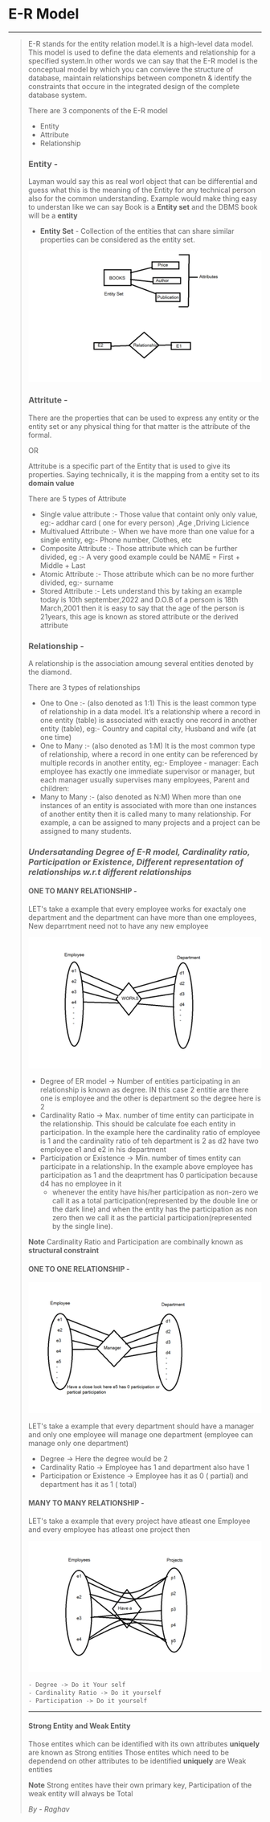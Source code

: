 #  E-R Model 
---
> E-R stands for the entity relation model.It is a high-level data model. This model is used to define the data elements and relationship for a specified system.In other words we can say that the E-R model is the conceptual model by which you can convieve the structure of database, maintain relationships between componetn & identify the constraints that occure in the integrated design of the complete database system.
>
> There are 3 components of the E-R model
>   - Entity
>   - Attribute
>  - Relationship
 >  
> ### Entity - 
>Layman would say this as real worl object that can be differential and guess what this is the meaning of the Entity for any technical person also for the common understanding.
>    Example would make thing easy to understan like we can say Book is a **Entity set** and the DBMS book will be a **entity**
>    - **Entity Set** - Collection of the entities that can share similar properties can be considered as the entity set.
>
>  ![Image of the entity and attribute](https://github.com/RAGHAVSHARMA01/E-R-model/blob/main/1.png)   
>
> ### Attritute - 
> There are the properties that can be used to express any entity or the entity set or any physical thing for that matter is the attribute of the formal.
>
> OR 
>
> Attritube is a specific part of the Entity that is used to give its properties. Saying technically, it is the mapping from a entity set to its **domain value**
> 
> There are 5 types of Attribute
> - Single value attribute :- Those value that containt only only value, eg:- addhar card ( one for every person) ,Age ,Driving Licience
> - Multivalued Attribute :- When we have more than one value for a single entity, eg:- Phone number, Clothes, etc
> - Composite Attribute :- Those attribute which can be further divided, eg :- A very good example could be NAME = First + Middle + Last
> - Atomic Attribute :- Those attribute which can be no more further divided, eg:- surname
> - Stored Attribute :- Lets understand this by taking an example today is 10th september,2022 and D.O.B of a persom is 18th March,2001 then it is easy to say that the age of the person is 21years, this age is known as stored attribute or the derived attribute
> ### Relationship - 
> A relationship is the association amoung several entities denoted by the diamond.
> 
> There are 3 types of relationships
>   - One to One :- (also denoted as 1:1) This is the least common type of relationship in a data model. It’s a relationship where a record in one entity (table) is associated with exactly one record in another entity (table), eg:- Country and capital city, Husband and wife (at one time)
>   - One to Many :- (also denoted as 1:M) It is the most common type of relationship, where a record in one entity can be referenced by multiple records in another entity, eg:- Employee - manager: Each employee has exactly one immediate supervisor or manager, but each manager usually supervises many employees, Parent and children:
> - Many to Many :- (also denoted as N:M) When more than one instances of an entity is associated with more than one instances of another entity then it is called many to many relationship. For example, a can be assigned to many projects and a project can be assigned to many students.
>
>### *Undersatanding Degree of E-R model, Cardinality ratio, Participation or Existence, Different representation of relationships w.r.t different relationships*
>
> #### ONE TO MANY RELATIONSHIP - 
> LET's take a example that every employee works for exactaly one department and the department can have more than one employees,  New deparrtment need not to have any new employee
>
> ![Image of a one to many relationship](https://github.com/RAGHAVSHARMA01/E-R-model/blob/main/o%20to%20m.png)
>
>   - Degree of ER model -> Number of entities participating in an relationship is known as degree. IN this case 2 entitie are there one is employee and the other is department so the degree here is 2
>   - Cardinality Ratio -> Max. number of time entity can participate in the relationship. This should be calculate foe each entity in participation. In the example here the cardinality ratio of employee is 1 and the cardinality ratio of teh department is 2 as d2 have two employee e1 and e2 in his department
> - Participation or Existence -> Min. number of times entity can participate in a relationship. In the example above employee has participation as 1 and the deaprtment has 0 participation because d4 has no employee in it
>    * whenever the entity have his/her participation as non-zero we call it as a total participation(represented by the double line or the dark line)  and when the entity has the participation as non zero then we call it as the particial participation(represented by the single line).
> 
> **Note**
>  Cardinality Ratio and Participation are combinally known as **structural constraint**
>
> #### ONE TO ONE RELATIONSHIP - 
>
> ![image of one to one relationship](https://github.com/RAGHAVSHARMA01/E-R-model/blob/main/o%20to%20o.png)
>
>
> LET's take a example that every department should have a manager and only one employee will manage one department (employee can manage only one department)
> - Degree -> Here the degree would be 2
> - Cardinality Ratio -> Employee has 1 and department also have 1
> - Participation or Existence -> Employee has it as 0 ( partial) and department has it as 1 ( total)
> #### MANY TO MANY RELATIONSHIP -
>
> LET's take a example that every project have atleast one Employee and every employee has atleast one project then
>
>  ![image of one to one relationship](https://github.com/RAGHAVSHARMA01/E-R-model/blob/main/m%20to%20m.png)
>  ```
> - Degree -> Do it Your self 
> - Cardinality Ratio -> Do it yourself
> - Participation -> Do it yourself
> ```
>
> ---
> #### Strong Entity and Weak Entity
>  Those entites which can be identified with its own attributes **uniquely** are known as Strong entities 
>  Those entites which need to be dependend on other attributes to be identified **uniquely** are Weak entities
>
> **Note**
>   Strong entites have their own primary key, Participation of the weak entity will always be Total 
>
> *By - Raghav*














